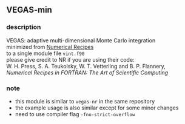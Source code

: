 ## VEGAS-min

### description

VEGAS: adaptive multi-dimensional Monte Carlo integration  
minimized from [Numerical Recipes](https://numerical.recipes/)  
to a single module file `vint.f90`  
please give credit to NR if you are using their code:  
W. H. Press, S. A. Teukolsky, W. T. Vetterling and B. P. Flannery,  
*Numerical Recipes in FORTRAN: The Art of Scientific Computing*

### note 

- this module is similar to `vegas-nr` in the same repository
- the example usage is also similar except for some minor changes
- need to use compiler flag `-fno-strict-overflow`

